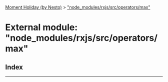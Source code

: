 [Moment Holiday (by Nesto)](../README.md) > ["node_modules/rxjs/src/operators/max"](../modules/_node_modules_rxjs_src_operators_max_.md)

# External module: "node_modules/rxjs/src/operators/max"

## Index

---

